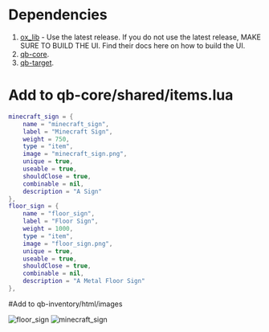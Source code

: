 # Dependencies

1. [ox_lib](https://github.com/overextended/ox_lib/releases) - Use the latest release. If you do not use the latest release, MAKE SURE TO BUILD THE UI. Find their docs here on how to build the UI.
2. [qb-core](https://github.com/qbcore-framework/qb-core).
3. [qb-target](https://github.com/qbcore-framework/qb-target).

# Add to qb-core/shared/items.lua
```lua
minecraft_sign = {
    name = "minecraft_sign",
    label = "Minecraft Sign",
    weight = 750,
    type = "item",
    image = "minecraft_sign.png",
    unique = true,
    useable = true,
    shouldClose = true,
    combinable = nil,
    description = "A Sign"
},
floor_sign = {
    name = "floor_sign",
    label = "Floor Sign",
    weight = 1000,
    type = "item",
    image = "floor_sign.png",
    unique = true,
    useable = true,
    shouldClose = true,
    combinable = nil,
    description = "A Metal Floor Sign"
},
```

#Add to qb-inventory/html/images

![floor_sign](https://github.com/Darr0k/darrk-signs/assets/96451713/d6cadd30-19ee-401b-bfb4-101644c3157d)
![minecraft_sign](https://github.com/Darr0k/darrk-signs/assets/96451713/24b05778-dd39-40b1-855c-00129a650839)
